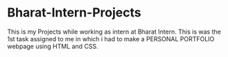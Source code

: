 # Bharat-Intern-Projects
This is my Projects while working as intern at Bharat Intern.
This is was the 1st task assigned to me in which i had to make a 
PERSONAL PORTFOLIO webpage using HTML and CSS.
